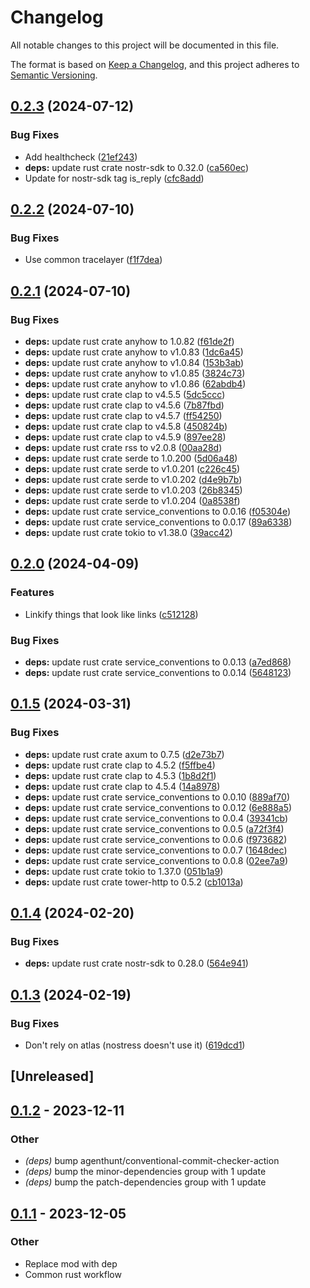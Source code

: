 # Changelog
All notable changes to this project will be documented in this file.

The format is based on [Keep a Changelog](https://keepachangelog.com/en/1.0.0/),
and this project adheres to [Semantic Versioning](https://semver.org/spec/v2.0.0.html).

## [0.2.3](https://github.com/philipcristiano/nostress/compare/v0.2.2...v0.2.3) (2024-07-12)


### Bug Fixes

* Add healthcheck ([21ef243](https://github.com/philipcristiano/nostress/commit/21ef243d0162bcc253441b6ebd00b37ff52af017))
* **deps:** update rust crate nostr-sdk to 0.32.0 ([ca560ec](https://github.com/philipcristiano/nostress/commit/ca560ec4019882931e376a168a91b8c9eaae0552))
* Update for nostr-sdk tag is_reply ([cfc8add](https://github.com/philipcristiano/nostress/commit/cfc8add5e6d4cdb1f268e851f43037d7af77b0d3))

## [0.2.2](https://github.com/philipcristiano/nostress/compare/v0.2.1...v0.2.2) (2024-07-10)


### Bug Fixes

* Use common tracelayer ([f1f7dea](https://github.com/philipcristiano/nostress/commit/f1f7dea366c3e1d525e6d2918f2abbf1339c083d))

## [0.2.1](https://github.com/philipcristiano/nostress/compare/v0.2.0...v0.2.1) (2024-07-10)


### Bug Fixes

* **deps:** update rust crate anyhow to 1.0.82 ([f61de2f](https://github.com/philipcristiano/nostress/commit/f61de2fef128fc9d0eeb073a585bcb5e7d3df287))
* **deps:** update rust crate anyhow to v1.0.83 ([1dc6a45](https://github.com/philipcristiano/nostress/commit/1dc6a4523b950ffaa43c3dd9df0017abba0ce3d2))
* **deps:** update rust crate anyhow to v1.0.84 ([153b3ab](https://github.com/philipcristiano/nostress/commit/153b3ab859fdd660f99a348cdb1ba2e7bdb1a96c))
* **deps:** update rust crate anyhow to v1.0.85 ([3824c73](https://github.com/philipcristiano/nostress/commit/3824c73ecfe3adfe558a8d111e5316fa90533899))
* **deps:** update rust crate anyhow to v1.0.86 ([62abdb4](https://github.com/philipcristiano/nostress/commit/62abdb41af3f3ebdf966a3d0b487fec1c0f1b69f))
* **deps:** update rust crate clap to v4.5.5 ([5dc5ccc](https://github.com/philipcristiano/nostress/commit/5dc5ccca62889485bf7a44dd6f66667d039f8390))
* **deps:** update rust crate clap to v4.5.6 ([7b87fbd](https://github.com/philipcristiano/nostress/commit/7b87fbdd0e0fd0ebb58abe5427b03e60a267eb55))
* **deps:** update rust crate clap to v4.5.7 ([ff54250](https://github.com/philipcristiano/nostress/commit/ff5425022bd09041898f2efda6b617b2a2aabb2a))
* **deps:** update rust crate clap to v4.5.8 ([450824b](https://github.com/philipcristiano/nostress/commit/450824b4ebf96cf081514d4044be53534eb023dd))
* **deps:** update rust crate clap to v4.5.9 ([897ee28](https://github.com/philipcristiano/nostress/commit/897ee28cc3e42982180da043613a6ac6a4f4b7f7))
* **deps:** update rust crate rss to v2.0.8 ([00aa28d](https://github.com/philipcristiano/nostress/commit/00aa28dcaeb49a75811f189f6662b7d7e7fe5647))
* **deps:** update rust crate serde to 1.0.200 ([5d06a48](https://github.com/philipcristiano/nostress/commit/5d06a480250700fa73c4d88e7f95008e49da0c7f))
* **deps:** update rust crate serde to v1.0.201 ([c226c45](https://github.com/philipcristiano/nostress/commit/c226c455ab6993f4b3dba24e2c95f95d6c7f414d))
* **deps:** update rust crate serde to v1.0.202 ([d4e9b7b](https://github.com/philipcristiano/nostress/commit/d4e9b7b3e1b399aa2a5807cdf205eaec1f047a2b))
* **deps:** update rust crate serde to v1.0.203 ([26b8345](https://github.com/philipcristiano/nostress/commit/26b83458cb6fe593cd2d25b9411e974d05d3a039))
* **deps:** update rust crate serde to v1.0.204 ([0a8538f](https://github.com/philipcristiano/nostress/commit/0a8538fe25689e349b22ee9afaf1b47f205b7aec))
* **deps:** update rust crate service_conventions to 0.0.16 ([f05304e](https://github.com/philipcristiano/nostress/commit/f05304e52da713e67a6a62a614b7d04340b081da))
* **deps:** update rust crate service_conventions to 0.0.17 ([89a6338](https://github.com/philipcristiano/nostress/commit/89a633844d654b60ba540e337501329ede57b875))
* **deps:** update rust crate tokio to v1.38.0 ([39acc42](https://github.com/philipcristiano/nostress/commit/39acc42f3e04373f87cdd4a1a511e9c5bcb2f27a))

## [0.2.0](https://github.com/philipcristiano/nostress/compare/v0.1.5...v0.2.0) (2024-04-09)


### Features

* Linkify things that look like links ([c512128](https://github.com/philipcristiano/nostress/commit/c512128a3c04378794edf9743ac16d51b519e7c4))


### Bug Fixes

* **deps:** update rust crate service_conventions to 0.0.13 ([a7ed868](https://github.com/philipcristiano/nostress/commit/a7ed8688cd8e9d76427bf03ffb7f4f7412276f68))
* **deps:** update rust crate service_conventions to 0.0.14 ([5648123](https://github.com/philipcristiano/nostress/commit/5648123b71eb632c37dda8cafd206b2a50011725))

## [0.1.5](https://github.com/philipcristiano/nostress/compare/v0.1.4...v0.1.5) (2024-03-31)


### Bug Fixes

* **deps:** update rust crate axum to 0.7.5 ([d2e73b7](https://github.com/philipcristiano/nostress/commit/d2e73b7c039150a10804e34685e1d08a4a7b4c45))
* **deps:** update rust crate clap to 4.5.2 ([f5ffbe4](https://github.com/philipcristiano/nostress/commit/f5ffbe41f20ebe41c075c4b7d4b4d22199c5d29b))
* **deps:** update rust crate clap to 4.5.3 ([1b8d2f1](https://github.com/philipcristiano/nostress/commit/1b8d2f1e901e74cb8b49d9e942b45ac14d368ccb))
* **deps:** update rust crate clap to 4.5.4 ([14a8978](https://github.com/philipcristiano/nostress/commit/14a8978aadfe69b4c3e06e3ccecb3322ac64afb5))
* **deps:** update rust crate service_conventions to 0.0.10 ([889af70](https://github.com/philipcristiano/nostress/commit/889af7008d978018e300c277a568bcca49bc543b))
* **deps:** update rust crate service_conventions to 0.0.12 ([6e888a5](https://github.com/philipcristiano/nostress/commit/6e888a5ed341c183d989af23632c28ddabed59c0))
* **deps:** update rust crate service_conventions to 0.0.4 ([39341cb](https://github.com/philipcristiano/nostress/commit/39341cb43fd8bf071a601040f86f5a0f5f59a6fe))
* **deps:** update rust crate service_conventions to 0.0.5 ([a72f3f4](https://github.com/philipcristiano/nostress/commit/a72f3f43ed36657c7f792d65acfa6b0440f6c658))
* **deps:** update rust crate service_conventions to 0.0.6 ([f973682](https://github.com/philipcristiano/nostress/commit/f9736824707df04dec089a5bd45ff4396d699086))
* **deps:** update rust crate service_conventions to 0.0.7 ([1648dec](https://github.com/philipcristiano/nostress/commit/1648dec9853f53a160ab80bb7e658b92d953177c))
* **deps:** update rust crate service_conventions to 0.0.8 ([02ee7a9](https://github.com/philipcristiano/nostress/commit/02ee7a9fd813127bc947ae7a22f8255bc3001d88))
* **deps:** update rust crate tokio to 1.37.0 ([051b1a9](https://github.com/philipcristiano/nostress/commit/051b1a91e8abe752879e89dbdd673fe0481d2a81))
* **deps:** update rust crate tower-http to 0.5.2 ([cb1013a](https://github.com/philipcristiano/nostress/commit/cb1013ae98ee75ee34821d67a6d8efec9d6b50e1))

## [0.1.4](https://github.com/philipcristiano/nostress/compare/v0.1.3...v0.1.4) (2024-02-20)


### Bug Fixes

* **deps:** update rust crate nostr-sdk to 0.28.0 ([564e941](https://github.com/philipcristiano/nostress/commit/564e941f8a645499ea9f670ad88b369268e45e5c))

## [0.1.3](https://github.com/philipcristiano/nostress/compare/v0.1.2...v0.1.3) (2024-02-19)


### Bug Fixes

* Don't rely on atlas (nostress doesn't use it) ([619dcd1](https://github.com/philipcristiano/nostress/commit/619dcd1d6e7187e6fcc31fd49da6953e3c316aa3))

## [Unreleased]

## [0.1.2](https://github.com/philipcristiano/nostress/compare/v0.1.1...v0.1.2) - 2023-12-11

### Other
- *(deps)* bump agenthunt/conventional-commit-checker-action
- *(deps)* bump the minor-dependencies group with 1 update
- *(deps)* bump the patch-dependencies group with 1 update

## [0.1.1](https://github.com/philipcristiano/nostress/compare/v0.1.0...v0.1.1) - 2023-12-05

### Other
- Replace mod with dep
- Common rust workflow
